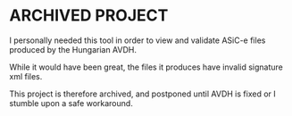 # ARCHIVED PROJECT

I personally needed this tool in order to view and validate
ASiC-e files produced by the Hungarian AVDH.

While it would have been great, the files it produces have
invalid signature xml files.

This project is therefore archived, and postponed until AVDH
is fixed or I stumble upon a safe workaround.
